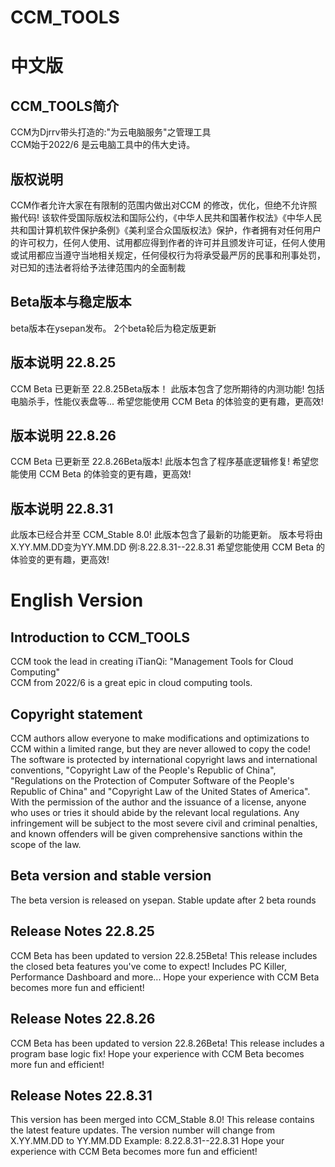 # CCM_TOOLS
# 中文版
## CCM_TOOLS简介
CCM为Djrrv带头打造的:"为云电脑服务"之管理工具\
CCM始于2022/6 是云电脑工具中的伟大史诗。
## 版权说明
CCM作者允许大家在有限制的范围内做出对CCM 的修改，优化，但绝不允许照搬代码!
该软件受国际版权法和国际公约，《中华人民共和国著作权法》《中华人民共和国计算机软件保护条例》《美利坚合众国版权法》保护，作者拥有对任何用户的许可权力，任何人使用、试用都应得到作者的许可并且颁发许可证，任何人使用或试用都应当遵守当地相关规定，任何侵权行为将承受最严厉的民事和刑事处罚，对已知的违法者将给予法律范围内的全面制裁
## Beta版本与稳定版本
beta版本在ysepan发布。
2个beta轮后为稳定版更新
## 版本说明 22.8.25
CCM Beta 已更新至 22.8.25Beta版本！
此版本包含了您所期待的内测功能!
包括电脑杀手，性能仪表盘等...
希望您能使用 CCM Beta 的体验变的更有趣，更高效!
## 版本说明 22.8.26
CCM Beta 已更新至 22.8.26Beta版本!
此版本包含了程序基底逻辑修复!
希望您能使用 CCM Beta 的体验变的更有趣，更高效!
## 版本说明 22.8.31
此版本已经合并至 CCM_Stable 8.0!
此版本包含了最新的功能更新。
版本号将由X.YY.MM.DD变为YY.MM.DD
例:8.22.8.31--22.8.31
希望您能使用 CCM Beta 的体验变的更有趣，更高效!
# English Version
## Introduction to CCM_TOOLS
CCM took the lead in creating iTianQi: "Management Tools for Cloud Computing"\
CCM from 2022/6 is a great epic in cloud computing tools.
## Copyright statement
CCM authors allow everyone to make modifications and optimizations to CCM within a limited range, but they are never allowed to copy the code!
The software is protected by international copyright laws and international conventions, "Copyright Law of the People's Republic of China", "Regulations on the Protection of Computer Software of the People's Republic of China" and "Copyright Law of the United States of America". With the permission of the author and the issuance of a license, anyone who uses or tries it should abide by the relevant local regulations. Any infringement will be subject to the most severe civil and criminal penalties, and known offenders will be given comprehensive sanctions within the scope of the law.
## Beta version and stable version
The beta version is released on ysepan.
Stable update after 2 beta rounds
## Release Notes 22.8.25
CCM Beta has been updated to version 22.8.25Beta!
This release includes the closed beta features you've come to expect!
Includes PC Killer, Performance Dashboard and more...
Hope your experience with CCM Beta becomes more fun and efficient!
## Release Notes 22.8.26
CCM Beta has been updated to version 22.8.26Beta!
This release includes a program base logic fix!
Hope your experience with CCM Beta becomes more fun and efficient!
## Release Notes 22.8.31
This version has been merged into CCM_Stable 8.0!
This release contains the latest feature updates.
The version number will change from X.YY.MM.DD to YY.MM.DD
Example: 8.22.8.31--22.8.31
Hope your experience with CCM Beta becomes more fun and efficient!
